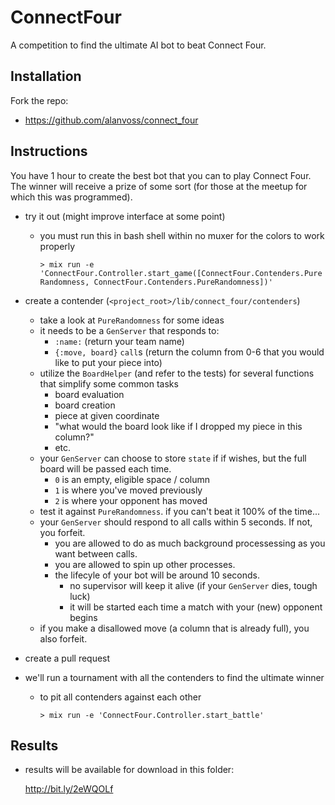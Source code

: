 # ConnectFour

A competition to find the ultimate AI bot to beat Connect Four.

## Installation

Fork the repo:

* https://github.com/alanvoss/connect_four

## Instructions

You have 1 hour to create the best bot that you can to play Connect Four.  The winner
will receive a prize of some sort (for those at the meetup for which this was programmed).

* try it out (might improve interface at some point)
  * you must run this in bash shell within no muxer for the colors to work properly

    `> mix run -e 'ConnectFour.Controller.start_game([ConnectFour.Contenders.PureRandomness, ConnectFour.Contenders.PureRandomness])'`

* create a contender (`<project_root>/lib/connect_four/contenders`)
  * take a look at `PureRandomness` for some ideas
  * it needs to be a `GenServer` that responds to:
    * `:name:` (return your team name)
    * `{:move, board}` `call`s (return the column from 0-6 that you would like to put your piece into)
  * utilize the `BoardHelper` (and refer to the tests) for several functions that simplify some common tasks
    * board evaluation
    * board creation
    * piece at given coordinate
    * "what would the board look like if I dropped my piece in this column?"
    * etc.
  * your `GenServer` can choose to store `state` if if wishes, but the full board will be passed each time.
    * `0` is an empty, eligible space / column
    * `1` is where you've moved previously
    * `2` is where your opponent has moved
  * test it against `PureRandomness`.  if you can't beat it 100% of the time...
  * your `GenServer` should respond to all calls within 5 seconds.  If not, you forfeit.
    * you are allowed to do as much background processessing as you want between calls.
    * you are allowed to spin up other processes.
    * the lifecyle of your bot will be around 10 seconds.
      * no supervisor will keep it alive (if your `GenServer` dies, tough luck)
      * it will be started each time a match with your (new) opponent begins
  * if you make a disallowed move (a column that is already full), you also forfeit.

* create a pull request

* we'll run a tournament with all the contenders to find the ultimate winner
  * to pit all contenders against each other

    `> mix run -e 'ConnectFour.Controller.start_battle'`

## Results

* results will be available for download in this folder:

  http://bit.ly/2eWQOLf

